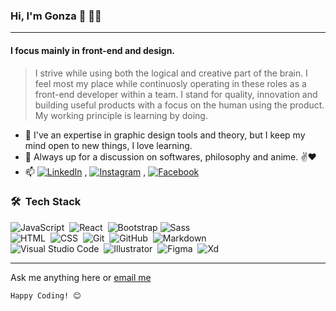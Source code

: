 ### Hi, I'm Gonza 👋 👨‍💻

***

#### I focus mainly in front-end and design.
> I strive while using both the logical and creative part of the brain. I feel most my place while continuosly operating in these roles as a front-end developer within a team. I stand for quality, innovation and building useful products with a focus on the human using the product. My working principle is learning by doing.
> 
- 🌱 I've an expertise in graphic design tools and theory, but I keep my mind open to new things, I love learning.
- 💬 Always up for a discussion on softwares, philosophy and anime. ✌♥ 
- 📫   <a href="https://www.linkedin.com/in/gmsanchezgaray/" target="_blank"><img src="https://img.shields.io/badge/LinkedIn-3FB561.svg?&style=flat-square&logo=linkedin&logoColor=white" alt="LinkedIn"></a> ,
<a href="https://www.behance.net/gonzaasanchez" target="_blank"><img src="https://img.shields.io/badge/Behance-3FB561.svg?&style=flat-square&logo=behance&logoColor=white" alt="Instagram"></a> ,
<a href="https://github.com/gmsanchezgaray" target="_blank"><img src="https://img.shields.io/badge/GiHhub-3FB561.svg?&style=flat-square&logo=github&logoColor=white" alt="Facebook"></a>
 
> 


### 🛠 &nbsp;Tech Stack

![JavaScript](https://img.shields.io/badge/-JavaScript-343440?style=flat&logo=javascript)&nbsp;
![React](https://img.shields.io/badge/-React-343440?style=flat&logo=react)&nbsp;
![Bootstrap](https://img.shields.io/badge/-Bootstrap-343440?style=flat&logo=bootstrap&logoColor=563D7C)
![Sass](https://img.shields.io/badge/-Sass-343440?style=flat&logo=sass)\
![HTML](https://img.shields.io/badge/-HTML-343440?style=flat&logo=HTML5)&nbsp;
![CSS](https://img.shields.io/badge/-CSS-343440?style=flat&logo=CSS3&logoColor=1572B6)&nbsp;
![Git](https://img.shields.io/badge/-Git-343440?style=flat&logo=git)&nbsp;
![GitHub](https://img.shields.io/badge/-GitHub-343440?style=flat&logo=github)&nbsp;
![Markdown](https://img.shields.io/badge/-Markdown-343440?style=flat&logo=markdown)\
![Visual Studio Code](https://img.shields.io/badge/-Visual%20Studio%20Code-343440?style=flat&logo=visual-studio-code&logoColor=007ACC)&nbsp;
![Illustrator](https://img.shields.io/badge/-Illustrator-343440?style=flat&logo=adobe-illustrator)&nbsp;
![Figma](https://img.shields.io/badge/-Figma-343440?style=flat&logo=figma)&nbsp;
![Xd](https://img.shields.io/badge/-Xd-343440?style=flat&logo=adobe-xd)&nbsp;
 
***
Ask me anything here
or [email me](mailto:gmsanchezgaray@gmail.com)

`Happy Coding! 😊`
